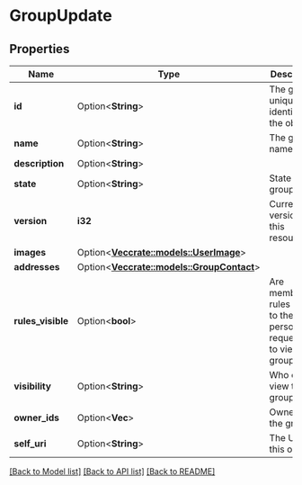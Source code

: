 # GroupUpdate

## Properties

Name | Type | Description | Notes
------------ | ------------- | ------------- | -------------
**id** | Option<**String**> | The globally unique identifier for the object. | [optional][readonly]
**name** | Option<**String**> | The group name. | [optional]
**description** | Option<**String**> |  | [optional]
**state** | Option<**String**> | State of the group. | [optional]
**version** | **i32** | Current version for this resource. | 
**images** | Option<[**Vec<crate::models::UserImage>**](UserImage.md)> |  | [optional]
**addresses** | Option<[**Vec<crate::models::GroupContact>**](GroupContact.md)> |  | [optional]
**rules_visible** | Option<**bool**> | Are membership rules visible to the person requesting to view the group | [optional]
**visibility** | Option<**String**> | Who can view this group | [optional]
**owner_ids** | Option<**Vec<String>**> | Owners of the group | [optional]
**self_uri** | Option<**String**> | The URI for this object | [optional][readonly]

[[Back to Model list]](../README.md#documentation-for-models) [[Back to API list]](../README.md#documentation-for-api-endpoints) [[Back to README]](../README.md)


